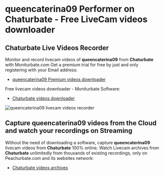 # queencaterina09 Performer on Chaturbate - Free LiveCam videos downloader

## Chaturbate Live Videos Recorder

Monitor and record livecam videos of **queencaterina09** from **Chaturbate** with Moniturbate.com
Get a premium trial for free by just and only registering with your Email address:
* [queencaterina09 Premium videos downloader](https://moniturbate.com/request-demo-licence-key.html)

Free livecam videos downloader - Moniturbate Software:
* [Chaturbate videos downloader](https://moniturbate.com/moniturbate-download-software.html)

![queencaterina09 livecam videos recorder](https://peachurnet.com/templates/moniturbate-software.png)


## Capture queencaterina09 videos from the Cloud and watch your recordings on Streaming

Without the need of downloading a software, capture **queencaterina09** livecam videos from **Chaturbate** 100% online.
Watch Livecam archives from **Chaturbate** unlimitedly from thousands of existing recordings, only on Peachurbate.com and its websites network:
* [Chaturbate videos archives](https://peachurnet.com/)